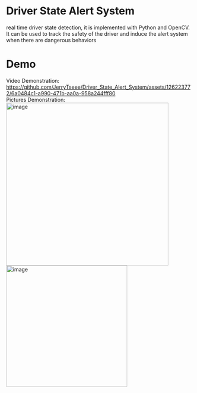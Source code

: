 # Driver State Alert System  
real time driver state detection, it is implemented with Python and OpenCV.  
It can be used to track the safety of the driver and induce the alert system when there are dangerous behaviors  
# Demo  
Video Demonstration:
https://github.com/JerryTseee/Driver_State_Alert_System/assets/126223772/6a0484c1-a990-471b-aa0a-958a244fff80  
Pictures Demonstration:
<img width="437" alt="image" src="https://github.com/JerryTseee/Driver_State_Alert_System/assets/126223772/20e059e7-60dc-414d-9d6e-50f0cb10c3a7">
<img width="326" alt="image" src="https://github.com/JerryTseee/FaceEyeDetection/assets/126223772/058d421a-457b-4b2e-88ae-0a831e645c5b">
